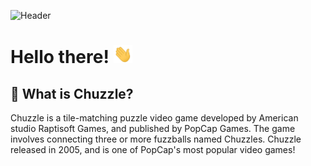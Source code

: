![Header](https://github.com/chuzzIe/.github/raw/main/profile/chuzzleheader.png, "Header")
# Hello there! <img src="https://github.com/waImart/waImart/blob/main/assets/wave.gif?raw=true" width="30px">

## 🤔 What is Chuzzle?
Chuzzle is a tile-matching puzzle video game developed by American studio Raptisoft Games, and published by PopCap Games. The game involves connecting three or more fuzzballs named Chuzzles. Chuzzle released in 2005, and is one of PopCap's most popular video games!
